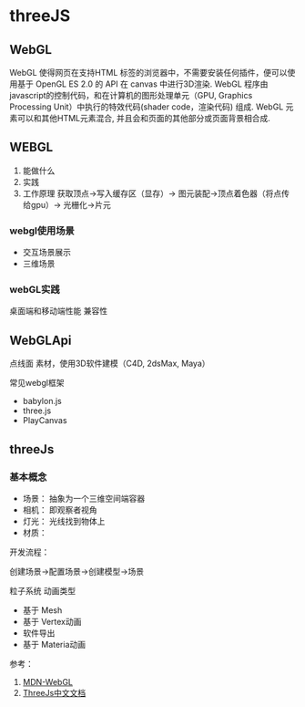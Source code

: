 # threeJS

## WebGL
WebGL 使得网页在支持HTML <canvas> 标签的浏览器中，不需要安装任何插件，便可以使用基于 OpenGL ES 2.0 的 API 在 canvas 中进行3D渲染. WebGL 程序由javascript的控制代码，和在计算机的图形处理单元（GPU, Graphics Processing Unit）中执行的特效代码(shader code，渲染代码) 组成. WebGL 元素可以和其他HTML元素混合, 并且会和页面的其他部分或页面背景相合成.

## WEBGL
1. 能做什么
2. 实践
3. 工作原理
获取顶点->写入缓存区（显存）->
图元装配->顶点着色器（将点传给gpu）-> 
光栅化->片元



### webgl使用场景
- 交互场景展示
- 三维场景

### webGL实践

桌面端和移动端性能
兼容性

## WebGLApi
点线面
素材，使用3D软件建模（C4D, 2dsMax, Maya）

常见webgl框架

- babylon.js
- three.js
- PlayCanvas


## threeJs

### 基本概念

- 场景： 抽象为一个三维空间端容器
- 相机： 即观察者视角
- 灯光： 光线找到物体上
- 材质： 

开发流程：

创建场景->配置场景->创建模型->场景


粒子系统
动画类型 
- 基于 Mesh
- 基于 Vertex动画
- 软件导出
- 基于 Materia动画






参考：

1. [MDN-WebGL](https://developer.mozilla.org/zh-CN/docs/Web/API/WebGL_API)
2. [ThreeJs中文文档](http://www.webgl3d.cn/)